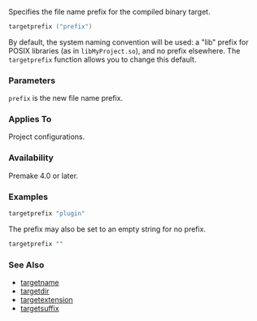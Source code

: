 Specifies the file name prefix for the compiled binary target.

```lua
targetprefix ("prefix")
```

By default, the system naming convention will be used: a "lib" prefix for POSIX libraries (as in `libMyProject.so`), and no prefix elsewhere. The `targetprefix` function allows you to change this default.

### Parameters ###

`prefix` is the new file name prefix.

### Applies To ###

Project configurations.

### Availability ###

Premake 4.0 or later.

### Examples ###

```lua
targetprefix "plugin"
```

The prefix may also be set to an empty string for no prefix.

```lua
targetprefix ""
```

### See Also ###

 * [targetname](targetname.md)
 * [targetdir](targetdir.md)
 * [targetextension](targetextension.md)
 * [targetsuffix](targetsuffix.md)
